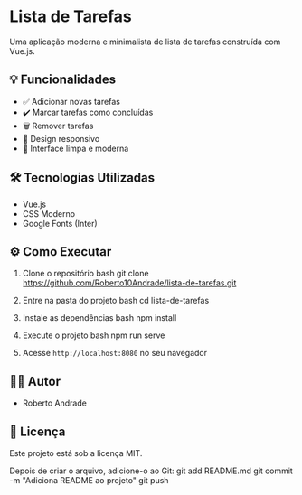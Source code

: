 # Lista de Tarefas

Uma aplicação moderna e minimalista de lista de tarefas construída com Vue.js.

## 💡 Funcionalidades

- ✅ Adicionar novas tarefas
- ✔️ Marcar tarefas como concluídas
- 🗑️ Remover tarefas
- 📱 Design responsivo
- 🎨 Interface limpa e moderna

## 🛠️ Tecnologias Utilizadas

- Vue.js
- CSS Moderno
- Google Fonts (Inter)

## ⚙️ Como Executar

1. Clone o repositório
bash
git clone https://github.com/Roberto10Andrade/lista-de-tarefas.git

2. Entre na pasta do projeto
bash
cd lista-de-tarefas


3. Instale as dependências
bash
npm install


4. Execute o projeto
bash
npm run serve


5. Acesse `http://localhost:8080` no seu navegador

## 👨‍💻 Autor

- Roberto Andrade

## 📝 Licença

Este projeto está sob a licença MIT.

Depois de criar o arquivo, adicione-o ao Git:
git add README.md
git commit -m "Adiciona README ao projeto"
git push
